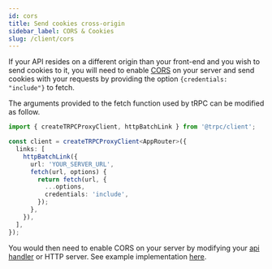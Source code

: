```yaml
---
id: cors
title: Send cookies cross-origin
sidebar_label: CORS & Cookies
slug: /client/cors
---
```


If your API resides on a different origin than your front-end and you wish to send cookies to it, you will need to enable [CORS](https://developer.mozilla.org/en-US/docs/Web/HTTP/CORS) on your server and send cookies with your requests by providing the option `{credentials: "include"}` to fetch.

The arguments provided to the fetch function used by tRPC can be modified as follow.

```ts title='app.ts'
import { createTRPCProxyClient, httpBatchLink } from '@trpc/client';

const client = createTRPCProxyClient<AppRouter>({
  links: [
    httpBatchLink({
      url: 'YOUR_SERVER_URL',
      fetch(url, options) {
        return fetch(url, {
          ...options,
          credentials: 'include',
        });
      },
    }),
  ],
});
```

You would then need to enable CORS on your server by modifying your [api handler](/docs/server/api-handler) or HTTP server. See example implementation [here](/docs/server/api-handler#advanced-usage).

